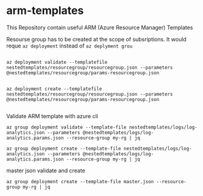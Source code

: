 # arm-templates
This Repository contain useful ARM (Azure Resource Manager) Templates 


Resourse group has to be created at the scope of subsriptions. It would reque `az deployment` instead of `az deplyment grou`

```

az deployment validate --templatefile nestedtemplates/resourcegroup/resourcegroup.json --parameters @nestedtemplates/resourcegroup/params-resourcegroup.json


az deployment create --templatefile nestedtemplates/resourcegroup/resourcegroup.json --parameters @nestedtemplates/resourcegroup/params-resourcegroup.json


```


Validate ARM template with azure cli

`az group deployment validate --template-file nestedtemplates/logs/log-analytics.json --parameters @nestedtemplates/logs/log-analytics.params.json --resource-group my-rg | jq`

`az group deployment create --template-file nestedtemplates/logs/log-analytics.json --parameters @nestedtemplates/logs/log-analytics.params.json --resource-group my-rg | jq`


master json validate and create

```az group deployment validate --template-file master.json --resource-group my-rg | jq
az group deployment create --template-file master.json --resource-group my-rg | jq

